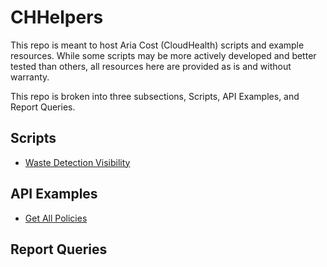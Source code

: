 # CHHelpers
This repo is meant to host Aria Cost (CloudHealth) scripts and example resources. While some scripts may be more actively developed and better tested than others, all resources here are provided as is and without warranty.

This repo is broken into three subsections, Scripts, API Examples, and Report Queries. 
## Scripts
- [Waste Detection Visibility](https://github.com/esefee/CHHelpers/tree/main/Scripts/Waste%20Detection%20Visibility)
## API Examples
- [Get All Policies](https://github.com/esefee/CHHelpers/blob/main/Sample%20API%20Calls/get_policies.py)

## Report Queries

